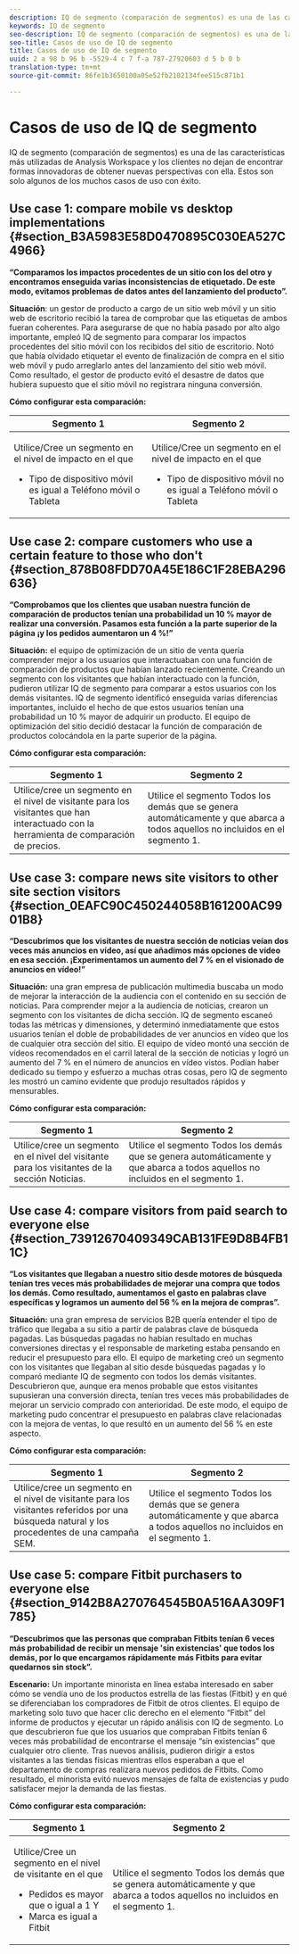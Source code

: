 ```yaml
---
description: IQ de segmento (comparación de segmentos) es una de las características más utilizadas de Analysis Workspace y los clientes no dejan de encontrar formas innovadoras de obtener nuevas perspectivas con ella. Estos son solo algunos de los muchos casos de uso con éxito.
keywords: IQ de segmento
seo-description: IQ de segmento (comparación de segmentos) es una de las características más utilizadas de Analysis Workspace y los clientes no dejan de encontrar formas innovadoras de obtener nuevas perspectivas con ella. Estos son solo algunos de los muchos casos de uso con éxito.
seo-title: Casos de uso de IQ de segmento
title: Casos de uso de IQ de segmento
uuid: 2 a 98 b 96 b -5529-4 c 7 f-a 787-27920603 d 5 b 0 b
translation-type: tm+mt
source-git-commit: 86fe1b3650100a05e52fb2102134fee515c871b1

---
```



# Casos de uso de IQ de segmento

IQ de segmento (comparación de segmentos) es una de las características más utilizadas de Analysis Workspace y los clientes no dejan de encontrar formas innovadoras de obtener nuevas perspectivas con ella. Estos son solo algunos de los muchos casos de uso con éxito.

## Use case 1: compare mobile vs desktop implementations {#section_B3A5983E58D0470895C030EA527C4966}

**“Comparamos los impactos procedentes de un sitio con los del otro y encontramos enseguida varias inconsistencias de etiquetado. De este modo, evitamos problemas de datos antes del lanzamiento del producto”.**

**Situación**: un gestor de producto a cargo de un sitio web móvil y un sitio web de escritorio recibió la tarea de comprobar que las etiquetas de ambos fueran coherentes. Para asegurarse de que no había pasado por alto algo importante, empleó IQ de segmento para comparar los impactos procedentes del sitio móvil con los recibidos del sitio de escritorio. Notó que había olvidado etiquetar el evento de finalización de compra en el sitio web móvil y pudo arreglarlo antes del lanzamiento del sitio web móvil. Como resultado, el gestor de producto evitó el desastre de datos que hubiera supuesto que el sitio móvil no registrara ninguna conversión.

**Cómo configurar esta comparación:**

<table id="table_B5FA23CB34DE4331A8BD65ED4B351038"> 
 <thead> 
  <tr> 
   <th colname="col1" class="entry"> Segmento 1 </th> 
   <th colname="col3" class="entry"> Segmento 2 </th> 
  </tr> 
 </thead>
 <tbody> 
  <tr> 
   <td colname="col1"> <p>Utilice/Cree un segmento en el nivel de impacto en el que </p> <p> </p> <p> 
     <ul id="ul_1F5D5136620E449D93A771CD2576A18A"> 
      <li id="li_CB32DD1033DA4E5CA3B9AD41030800E6">Tipo de dispositivo móvil es igual a Teléfono móvil o Tableta </li> 
     </ul> </p> </td> 
   <td colname="col3"> <p>Utilice/Cree un segmento en el nivel de impacto en el que </p> <p> </p> <p> 
     <ul id="ul_79CC51C4C9494275B3F37B6D2AB0505E"> 
      <li id="li_83BE21AD1FB34195BAFF3F15421DBB3D">Tipo de dispositivo móvil no es igual a Teléfono móvil o Tableta </li> 
     </ul> </p> </td> 
  </tr> 
 </tbody> 
</table>

## Use case 2: compare customers who use a certain feature to those who don't {#section_878B08FDD70A45E186C1F28EBA296636}

**“Comprobamos que los clientes que usaban nuestra función de comparación de productos tenían una probabilidad un 10 % mayor de realizar una conversión. Pasamos esta función a la parte superior de la página ¡y los pedidos aumentaron un 4 %!”**

**Situación:** el equipo de optimización de un sitio de venta quería comprender mejor a los usuarios que interactuaban con una función de comparación de productos que habían lanzado recientemente. Creando un segmento con los visitantes que habían interactuado con la función, pudieron utilizar IQ de segmento para comparar a estos usuarios con los demás visitantes. IQ de segmento identificó enseguida varias diferencias importantes, incluido el hecho de que estos usuarios tenían una probabilidad un 10 % mayor de adquirir un producto. El equipo de optimización del sitio decidió destacar la función de comparación de productos colocándola en la parte superior de la página.

**Cómo configurar esta comparación:**

| Segmento 1 | Segmento 2 |
|--- |--- |
| Utilice/cree un segmento en el nivel de visitante para los visitantes que han interactuado con la herramienta de comparación de precios. | Utilice el segmento Todos los demás que se genera automáticamente y que abarca a todos aquellos no incluidos en el segmento 1. |

## Use case 3: compare news site visitors to other site section visitors {#section_0EAFC90C450244058B161200AC9901B8}

**“Descubrimos que los visitantes de nuestra sección de noticias veían dos veces más anuncios en vídeo, así que añadimos más opciones de vídeo en esa sección. ¡Experimentamos un aumento del 7 % en el visionado de anuncios en vídeo!”**

**Situación:** una gran empresa de publicación multimedia buscaba un modo de mejorar la interacción de la audiencia con el contenido en su sección de noticias. Para comprender mejor a la audiencia de noticias, crearon un segmento con los visitantes de dicha sección. IQ de segmento escaneó todas las métricas y dimensiones, y determinó inmediatamente que estos usuarios tenían el doble de probabilidades de ver anuncios en vídeo que los de cualquier otra sección del sitio. El equipo de vídeo montó una sección de vídeos recomendados en el carril lateral de la sección de noticias y logró un aumento del 7 % en el número de anuncios en vídeo vistos. Podían haber dedicado su tiempo y esfuerzo a muchas otras cosas, pero IQ de segmento les mostró un camino evidente que produjo resultados rápidos y mensurables.

**Cómo configurar esta comparación:**

| Segmento 1 | Segmento 2 |
|--- |--- |
| Utilice/cree un segmento en el nivel del visitante para los visitantes de la sección Noticias. | Utilice el segmento Todos los demás que se genera automáticamente y que abarca a todos aquellos no incluidos en el segmento 1. |

## Use case 4: compare visitors from paid search to everyone else {#section_73912670409349CAB131FE9D8B4FB11C}

**“Los visitantes que llegaban a nuestro sitio desde motores de búsqueda tenían tres veces más probabilidades de mejorar una compra que todos los demás. Como resultado, aumentamos el gasto en palabras clave específicas y logramos un aumento del 56 % en la mejora de compras”.**

**Situación:** una gran empresa de servicios B2B quería entender el tipo de tráfico que llegaba a su sitio a partir de palabras clave de búsqueda pagadas. Las búsquedas pagadas no habían resultado en muchas conversiones directas y el responsable de marketing estaba pensando en reducir el presupuesto para ello. El equipo de marketing creó un segmento con los visitantes que llegaban al sitio desde búsquedas pagadas y lo comparó mediante IQ de segmento con todos los demás visitantes. Descubrieron que, aunque era menos probable que estos visitantes supusieran una conversión directa, tenían tres veces más probabilidades de mejorar un servicio comprado con anterioridad. De este modo, el equipo de marketing pudo concentrar el presupuesto en palabras clave relacionadas con la mejora de ventas, lo que resultó en un aumento del 56 % en este aspecto.

**Cómo configurar esta comparación:**

| Segmento 1 | Segmento 2 |
|--- |--- |
| Utilice/cree un segmento en el nivel de visitante para los visitantes referidos por una búsqueda natural y los procedentes de una campaña SEM. | Utilice el segmento Todos los demás que se genera automáticamente y que abarca a todos aquellos no incluidos en el segmento 1. |

## Use case 5: compare Fitbit purchasers to everyone else {#section_9142B8A270764545B0A516AA309F1785}

**“Descubrimos que las personas que compraban Fitbits tenían 6 veces más probabilidad de recibir un mensaje 'sin existencias' que todos los demás, por lo que encargamos rápidamente más Fitbits para evitar quedarnos sin stock”.**

**Escenario:** Un importante minorista en línea estaba interesado en saber cómo se vendía uno de los productos estrella de las fiestas (Fitbit) y en qué se diferenciaban los compradores de Fitbit de otros clientes. El equipo de marketing solo tuvo que hacer clic derecho en el elemento “Fitbit” del informe de productos y ejecutar un rápido análisis con IQ de segmento. Lo que descubrieron fue que los usuarios que compraban Fitbits tenían 6 veces más probabilidad de encontrarse el mensaje “sin existencias” que cualquier otro cliente. Tras nuevos análisis, pudieron dirigir a estos visitantes a las tiendas físicas mientras ellos esperaban a que el departamento de compras realizara nuevos pedidos de Fitbits. Como resultado, el minorista evitó nuevos mensajes de falta de existencias y pudo satisfacer mejor la demanda de las fiestas.

**Cómo configurar esta comparación:**

<table id="table_9018BEB4C2DE429FA773B250CB5C3E58"> 
 <thead> 
  <tr> 
   <th colname="col1" class="entry"> Segmento 1 </th> 
   <th colname="col3" class="entry"> Segmento 2 </th> 
  </tr> 
 </thead>
 <tbody> 
  <tr> 
   <td colname="col1"> <p>Utilice/Cree un segmento en el nivel de visitante en el que </p> <p> 
     <ul id="ul_52E8ED6F4F7241D5ABE4EE7EA1E556D8"> 
      <li id="li_33750601AB2A43728834B29AF86D5CCF">Pedidos es mayor que o igual a 1 Y </li> 
      <li id="li_4E09D1286DAE4BABA49E4834E73BDC28">Marca es igual a Fitbit </li> 
     </ul> </p> </td> 
   <td colname="col3"> <p>Utilice el segmento <span class="wintitle">Todos los demás</span> que se genera automáticamente y que abarca a todos aquellos no incluidos en el segmento 1. </p> </td> 
  </tr> 
 </tbody> 
</table>

